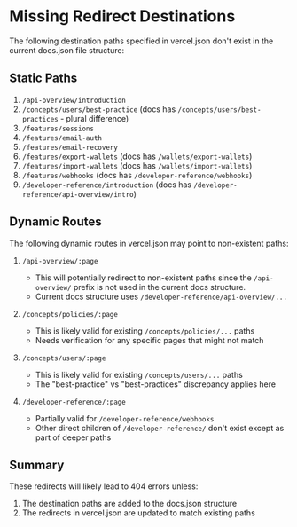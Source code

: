 # Missing Redirect Destinations

The following destination paths specified in vercel.json don't exist in the current docs.json file structure:

## Static Paths

1. `/api-overview/introduction`
2. `/concepts/users/best-practice` (docs has `/concepts/users/best-practices` - plural difference)
3. `/features/sessions`
4. `/features/email-auth`
5. `/features/email-recovery`
6. `/features/export-wallets` (docs has `/wallets/export-wallets`)
7. `/features/import-wallets` (docs has `/wallets/import-wallets`)
8. `/features/webhooks` (docs has `/developer-reference/webhooks`)
9. `/developer-reference/introduction` (docs has `/developer-reference/api-overview/intro`)

## Dynamic Routes

The following dynamic routes in vercel.json may point to non-existent paths:

1. `/api-overview/:page`

   - This will potentially redirect to non-existent paths since the `/api-overview/` prefix is not used in the current docs structure.
   - Current docs structure uses `/developer-reference/api-overview/...`

2. `/concepts/policies/:page`

   - This is likely valid for existing `/concepts/policies/...` paths
   - Needs verification for any specific pages that might not match

3. `/concepts/users/:page`

   - This is likely valid for existing `/concepts/users/...` paths
   - The "best-practice" vs "best-practices" discrepancy applies here

4. `/developer-reference/:page`
   - Partially valid for `/developer-reference/webhooks`
   - Other direct children of `/developer-reference/` don't exist except as part of deeper paths

## Summary

These redirects will likely lead to 404 errors unless:

1. The destination paths are added to the docs.json structure
2. The redirects in vercel.json are updated to match existing paths
